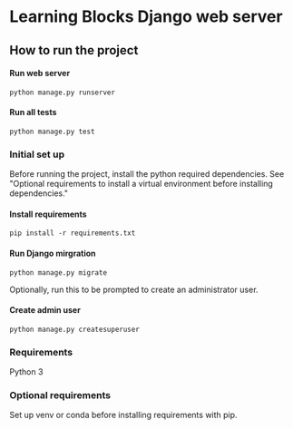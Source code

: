 # Learning Blocks Django web server
## How to run the project
#### Run web server
```shell
python manage.py runserver
```
#### Run all tests
```shell
python manage.py test
```
### Initial set up
Before running the project, install the python required dependencies. See "Optional requirements to install a virtual environment before installing dependencies."
#### Install requirements
```shell
pip install -r requirements.txt
```
#### Run Django mirgration
```shell
python manage.py migrate
```
Optionally, run this to be prompted to create an administrator user.
#### Create admin user
```shell
python manage.py createsuperuser
```
### Requirements
Python 3

### Optional requirements
Set up venv or conda before installing requirements with pip.